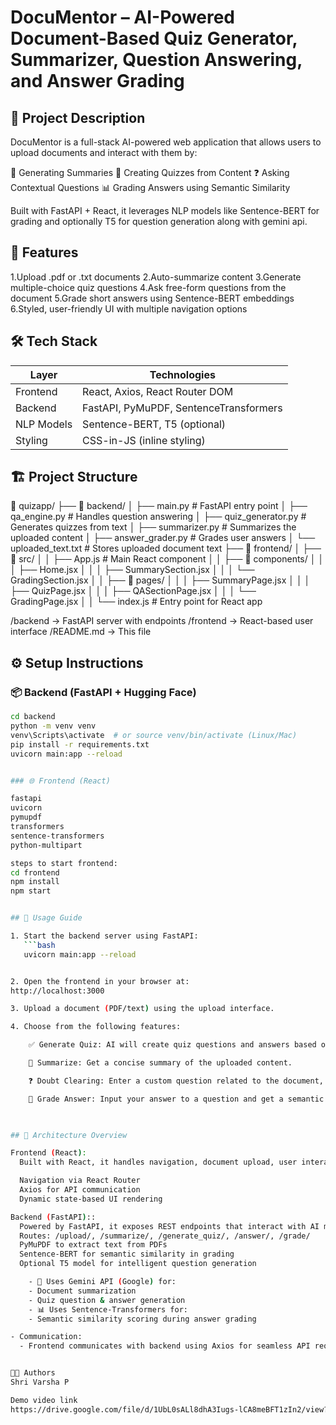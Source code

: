 # DocuMentor – AI-Powered Document-Based Quiz Generator, Summarizer, Question Answering, and Answer Grading

## 📄 Project Description  

DocuMentor is a full-stack AI-powered web application that allows users to upload documents and interact with them by:

🧠 Generating Summaries
📝 Creating Quizzes from Content
❓ Asking Contextual Questions
📊 Grading Answers using Semantic Similarity

Built with FastAPI + React, it leverages NLP models like Sentence-BERT for grading and optionally T5 for question generation along with gemini api.

## 🚀 Features 

 1.Upload .pdf or .txt documents
 2.Auto-summarize content
 3.Generate multiple-choice quiz questions
 4.Ask free-form questions from the document
 5.Grade short answers using Sentence-BERT embeddings
 6.Styled, user-friendly UI with multiple navigation options


 ## 🛠️ Tech Stack


 | Layer      | Technologies                           |
| ---------- | -------------------------------------- |
| Frontend   | React, Axios, React Router DOM         |
| Backend    | FastAPI, PyMuPDF, SentenceTransformers |
| NLP Models | Sentence-BERT, T5 (optional)           |
| Styling    | CSS-in-JS (inline styling)             |


## 🏗️ Project Structure

📁 quizapp/ ├── 📁 backend/ │ ├── main.py # FastAPI entry point │ ├── qa_engine.py # Handles question answering │ ├── quiz_generator.py # Generates quizzes from text │ ├── summarizer.py # Summarizes the uploaded content │ ├── answer_grader.py # Grades user answers │ └── uploaded_text.txt # Stores uploaded document text ├── 📁 frontend/ │ ├── 📁 src/ │ │ ├── App.js # Main React component │ │ ├── 📁 components/ │ │ │ ├── Home.jsx │ │ │ ├── SummarySection.jsx │ │ │ └── GradingSection.jsx │ │ ├── 📁 pages/ │ │ │ ├── SummaryPage.jsx │ │ │ ├── QuizPage.jsx │ │ │ ├── QASectionPage.jsx │ │ │ └── GradingPage.jsx │ │ └── index.js # Entry point for React app </code> </pre>


/backend → FastAPI server with endpoints
/frontend → React-based user interface
/README.md → This file


## ⚙️ Setup Instructions

### 📦 Backend (FastAPI + Hugging Face)

```bash
cd backend
python -m venv venv
venv\Scripts\activate  # or source venv/bin/activate (Linux/Mac)
pip install -r requirements.txt
uvicorn main:app --reload


### 🌐 Frontend (React)

fastapi
uvicorn
pymupdf
transformers
sentence-transformers
python-multipart

steps to start frontend:
cd frontend
npm install
npm start


## 🚀 Usage Guide

1. Start the backend server using FastAPI:
   ```bash
   uvicorn main:app --reload


2. Open the frontend in your browser at: 
http://localhost:3000

3. Upload a document (PDF/text) using the upload interface.

4. Choose from the following features:

    ✅ Generate Quiz: AI will create quiz questions and answers based on the document.

    📝 Summarize: Get a concise summary of the uploaded content.

    ❓ Doubt Clearing: Enter a custom question related to the document, and get a contextual AI-generated answer.

    🎯 Grade Answer: Input your answer to a question and get a semantic similarity score with the expected answer.

    

## 🧠 Architecture Overview

Frontend (React):  
  Built with React, it handles navigation, document upload, user interaction, and dynamic display of quizzes, summaries, and answer grading.

  Navigation via React Router
  Axios for API communication
  Dynamic state-based UI rendering

Backend (FastAPI)::  
  Powered by FastAPI, it exposes REST endpoints that interact with AI models and services:
  Routes: /upload/, /summarize/, /generate_quiz/, /answer/, /grade/
  PyMuPDF to extract text from PDFs
  Sentence-BERT for semantic similarity in grading
  Optional T5 model for intelligent question generation

    - 🧠 Uses Gemini API (Google) for:
    - Document summarization
    - Quiz question & answer generation
    - 📊 Uses Sentence-Transformers for:
    - Semantic similarity scoring during answer grading

- Communication:
  - Frontend communicates with backend using Axios for seamless API requests and responses.


👨‍💻 Authors
Shri Varsha P

Demo video link 
https://drive.google.com/file/d/1UbL0sALl8dhA3Iugs-lCA8meBFT1zIn2/view?usp=sharing 
